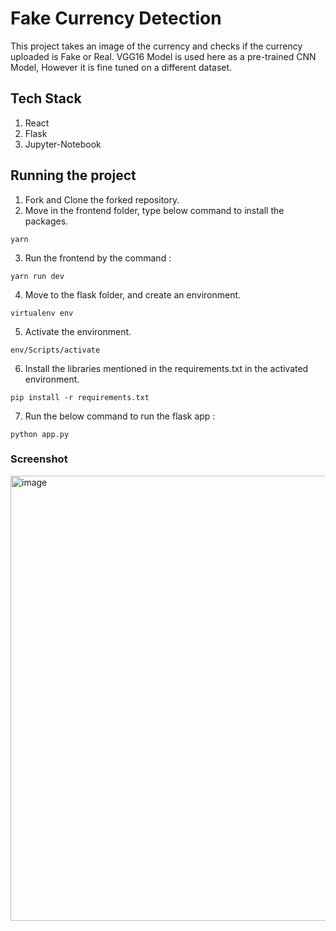 # Fake Currency Detection
This project takes an image of the currency and checks if the currency uploaded is Fake or Real. VGG16 Model is used here as a pre-trained CNN Model, However it is fine tuned on a different dataset.

## Tech Stack
1. React
2. Flask
3. Jupyter-Notebook

## Running the project 
1. Fork and Clone the forked repository.
2. Move in the frontend folder, type below command to install the packages.
```
yarn
```
3. Run the frontend by the command :
```
yarn run dev
```
4. Move to the flask folder, and create an environment.
```
virtualenv env
```
5. Activate the environment.
```
env/Scripts/activate
```
6. Install the libraries mentioned in the requirements.txt in the activated environment.
```
pip install -r requirements.txt
```
7. Run the below command to run the flask app :
```
python app.py
```

### Screenshot 
<img width="712" alt="image" src="https://github.com/devesh-2002/fake-currency-detection/assets/79015420/a609c96d-60bf-44f7-b874-b0627376891f">

